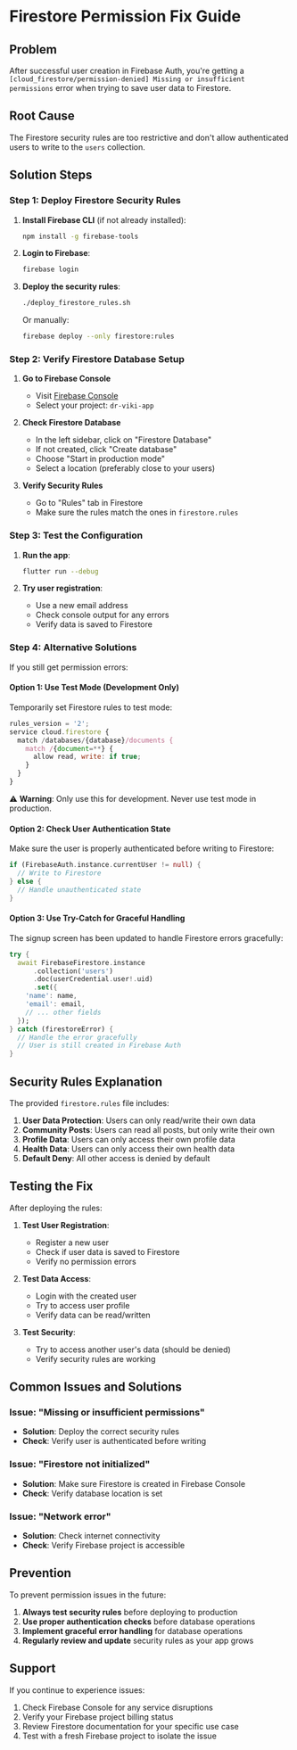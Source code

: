 # Firestore Permission Fix Guide

## Problem
After successful user creation in Firebase Auth, you're getting a `[cloud_firestore/permission-denied] Missing or insufficient permissions` error when trying to save user data to Firestore.

## Root Cause
The Firestore security rules are too restrictive and don't allow authenticated users to write to the `users` collection.

## Solution Steps

### Step 1: Deploy Firestore Security Rules

1. **Install Firebase CLI** (if not already installed):
   ```bash
   npm install -g firebase-tools
   ```

2. **Login to Firebase**:
   ```bash
   firebase login
   ```

3. **Deploy the security rules**:
   ```bash
   ./deploy_firestore_rules.sh
   ```
   
   Or manually:
   ```bash
   firebase deploy --only firestore:rules
   ```

### Step 2: Verify Firestore Database Setup

1. **Go to Firebase Console**
   - Visit [Firebase Console](https://console.firebase.google.com/)
   - Select your project: `dr-viki-app`

2. **Check Firestore Database**
   - In the left sidebar, click on "Firestore Database"
   - If not created, click "Create database"
   - Choose "Start in production mode"
   - Select a location (preferably close to your users)

3. **Verify Security Rules**
   - Go to "Rules" tab in Firestore
   - Make sure the rules match the ones in `firestore.rules`

### Step 3: Test the Configuration

1. **Run the app**:
   ```bash
   flutter run --debug
   ```

2. **Try user registration**:
   - Use a new email address
   - Check console output for any errors
   - Verify data is saved to Firestore

### Step 4: Alternative Solutions

If you still get permission errors:

#### Option 1: Use Test Mode (Development Only)
Temporarily set Firestore rules to test mode:

```javascript
rules_version = '2';
service cloud.firestore {
  match /databases/{database}/documents {
    match /{document=**} {
      allow read, write: if true;
    }
  }
}
```

⚠️ **Warning**: Only use this for development. Never use test mode in production.

#### Option 2: Check User Authentication State
Make sure the user is properly authenticated before writing to Firestore:

```dart
if (FirebaseAuth.instance.currentUser != null) {
  // Write to Firestore
} else {
  // Handle unauthenticated state
}
```

#### Option 3: Use Try-Catch for Graceful Handling
The signup screen has been updated to handle Firestore errors gracefully:

```dart
try {
  await FirebaseFirestore.instance
      .collection('users')
      .doc(userCredential.user!.uid)
      .set({
    'name': name,
    'email': email,
    // ... other fields
  });
} catch (firestoreError) {
  // Handle the error gracefully
  // User is still created in Firebase Auth
}
```

## Security Rules Explanation

The provided `firestore.rules` file includes:

1. **User Data Protection**: Users can only read/write their own data
2. **Community Posts**: Users can read all posts, but only write their own
3. **Profile Data**: Users can only access their own profile data
4. **Health Data**: Users can only access their own health data
5. **Default Deny**: All other access is denied by default

## Testing the Fix

After deploying the rules:

1. **Test User Registration**:
   - Register a new user
   - Check if user data is saved to Firestore
   - Verify no permission errors

2. **Test Data Access**:
   - Login with the created user
   - Try to access user profile
   - Verify data can be read/written

3. **Test Security**:
   - Try to access another user's data (should be denied)
   - Verify security rules are working

## Common Issues and Solutions

### Issue: "Missing or insufficient permissions"
- **Solution**: Deploy the correct security rules
- **Check**: Verify user is authenticated before writing

### Issue: "Firestore not initialized"
- **Solution**: Make sure Firestore is created in Firebase Console
- **Check**: Verify database location is set

### Issue: "Network error"
- **Solution**: Check internet connectivity
- **Check**: Verify Firebase project is accessible

## Prevention

To prevent permission issues in the future:

1. **Always test security rules** before deploying to production
2. **Use proper authentication checks** before database operations
3. **Implement graceful error handling** for database operations
4. **Regularly review and update** security rules as your app grows

## Support

If you continue to experience issues:

1. Check Firebase Console for any service disruptions
2. Verify your Firebase project billing status
3. Review Firestore documentation for your specific use case
4. Test with a fresh Firebase project to isolate the issue 